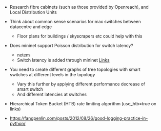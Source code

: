 * Research fibre cabinets (such as those provided by Openreach), and Local Distribution Units
* Think about common sense scenarios for max switches between datacentre and edge
    * Floor plans for buildings / skyscrapers etc could help with this
* Does mininet support Poisson distribution for switch latency?
    * [netem](https://wiki.linuxfoundation.org/networking/netem#delay_distribution)
    * Switch latency is added through mininet [Links](http://mininet.org/api/classmininet_1_1link_1_1Link.html)
* You need to create different graphs of tree topologies with smart switches at different levels in the topology
    * Vary this further by applying different performance decrease of smart switch
    * And different latencies at switches

* Hierarchical Token Bucket (HTB) rate limiting algorithm (use_htb=true on links)

* https://fangpenlin.com/posts/2012/08/26/good-logging-practice-in-python/
